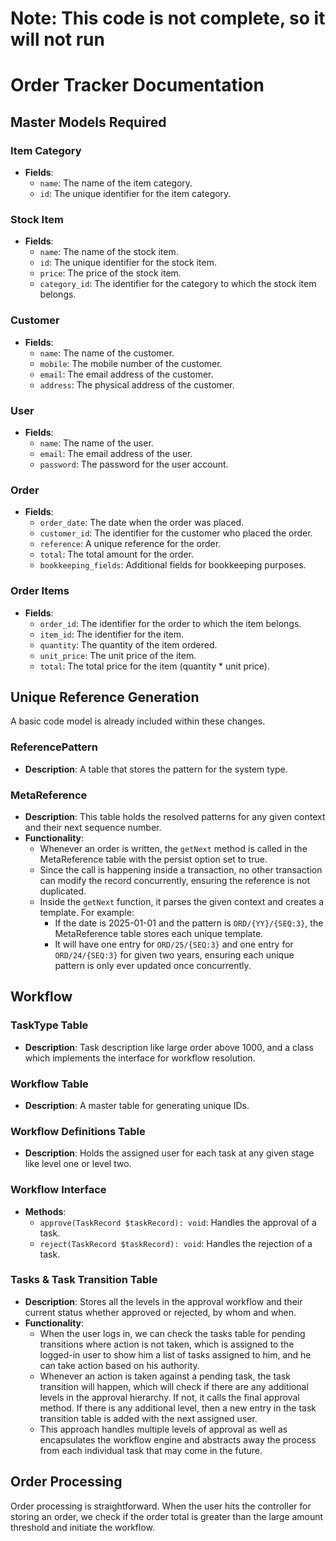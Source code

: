 # Note: This code is not complete, so it will not run

# Order Tracker Documentation

## Master Models Required

### Item Category
- **Fields**: 
  - `name`: The name of the item category.
  - `id`: The unique identifier for the item category.

### Stock Item
- **Fields**: 
  - `name`: The name of the stock item.
  - `id`: The unique identifier for the stock item.
  - `price`: The price of the stock item.
  - `category_id`: The identifier for the category to which the stock item belongs.

### Customer
- **Fields**: 
  - `name`: The name of the customer.
  - `mobile`: The mobile number of the customer.
  - `email`: The email address of the customer.
  - `address`: The physical address of the customer.

### User
- **Fields**: 
  - `name`: The name of the user.
  - `email`: The email address of the user.
  - `password`: The password for the user account.

### Order
- **Fields**: 
  - `order_date`: The date when the order was placed.
  - `customer_id`: The identifier for the customer who placed the order.
  - `reference`: A unique reference for the order.
  - `total`: The total amount for the order.
  - `bookkeeping_fields`: Additional fields for bookkeeping purposes.

### Order Items
- **Fields**: 
  - `order_id`: The identifier for the order to which the item belongs.
  - `item_id`: The identifier for the item.
  - `quantity`: The quantity of the item ordered.
  - `unit_price`: The unit price of the item.
  - `total`: The total price for the item (quantity * unit price).

## Unique Reference Generation

A basic code model is already included within these changes.

### ReferencePattern
- **Description**: A table that stores the pattern for the system type.

### MetaReference
- **Description**: This table holds the resolved patterns for any given context and their next sequence number.
- **Functionality**: 
  - Whenever an order is written, the `getNext` method is called in the MetaReference table with the persist option set to true.
  - Since the call is happening inside a transaction, no other transaction can modify the record concurrently, ensuring the reference is not duplicated.
  - Inside the `getNext` function, it parses the given context and creates a template. For example:
    - If the date is 2025-01-01 and the pattern is `ORD/{YY}/{SEQ:3}`, the MetaReference table stores each unique template.
    - It will have one entry for `ORD/25/{SEQ:3}` and one entry for `ORD/24/{SEQ:3}` for given two years, ensuring each unique pattern is only ever updated once concurrently.

## Workflow

### TaskType Table
- **Description**: Task description like large order above 1000, and a class which implements the interface for workflow resolution.

### Workflow Table
- **Description**: A master table for generating unique IDs.

### Workflow Definitions Table
- **Description**: Holds the assigned user for each task at any given stage like level one or level two.

### Workflow Interface
- **Methods**: 
  - `approve(TaskRecord $taskRecord): void`: Handles the approval of a task.
  - `reject(TaskRecord $taskRecord): void`: Handles the rejection of a task.

### Tasks & Task Transition Table
- **Description**: Stores all the levels in the approval workflow and their current status whether approved or rejected, by whom and when.
- **Functionality**: 
  - When the user logs in, we can check the tasks table for pending transitions where action is not taken, which is assigned to the logged-in user to show him a list of tasks assigned to him, and he can take action based on his authority.
  - Whenever an action is taken against a pending task, the task transition will happen, which will check if there are any additional levels in the approval hierarchy. If not, it calls the final approval method. If there is any additional level, then a new entry in the task transition table is added with the next assigned user.
  - This approach handles multiple levels of approval as well as encapsulates the workflow engine and abstracts away the process from each individual task that may come in the future.

## Order Processing

Order processing is straightforward. When the user hits the controller for storing an order, we check if the order total is greater than the large amount threshold and initiate the workflow.